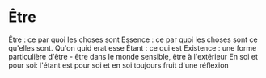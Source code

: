 # Être
Être : ce par quoi les choses sont
Essence : ce par quoi les choses sont ce qu'elles sont. Qu'on quid erat esse
Étant : ce qui est
Existence : une forme particulière d'être - être dans le monde sensible, être à l'extérieur
En soi et pour soi: l'étant est pour soi et en soi toujours fruit d'une réflexion
